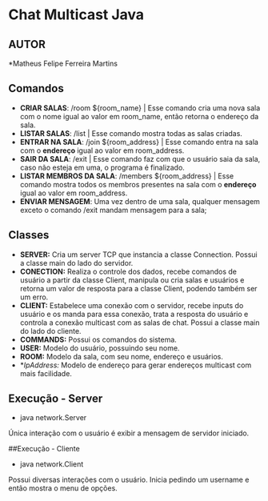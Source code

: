 # Chat Multicast Java

## AUTOR
*Matheus Felipe Ferreira Martins

## Comandos

- **CRIAR SALAS**:  /room ${room_name} | Esse comando cria uma nova sala com o nome igual ao valor em room_name, então retorna o endereço da sala.
- **LISTAR SALAS**: /list | Esse comando mostra todas as salas criadas.
- **ENTRAR NA SALA**: /join ${room_address} | Esse comando entra na sala com o **endereço** igual ao valor em room_address.
- **SAIR DA SALA**: /exit | Esse comando faz com que o usuário saia da sala, caso não esteja em uma, o programa é finalizado.
- **LISTAR MEMBROS DA SALA**: /members ${room_address} | Esse comando mostra todos os membros presentes na sala com o **endereço** igual ao valor em room_address.
- **ENVIAR MENSAGEM**: Uma vez dentro de uma sala, qualquer mensagem exceto o comando /exit mandam mensagem para a sala;

## Classes

- **SERVER:** Cria um server TCP que instancia a classe Connection. Possui a classe main do lado do servidor.
- **CONECTION:** Realiza o controle dos dados, recebe comandos de usuário a partir da classe Client, manipula ou cria salas e usuários e retorna um valor de resposta para a classe Client, podendo também ser um erro.
- **CLIENT:** Estabelece uma conexão com o servidor, recebe inputs do usuário e os manda para essa conexão, trata a resposta do usuário e controla a conexão multicast com as salas de chat. Possui a classe main do lado do cliente.
- **COMMANDS:** Possui os comandos do sistema.
- **USER:** Modelo do usuário, possuindo seu nome.
- **ROOM:** Modelo da sala, com seu nome, endereço e usuários.
- **IpAddress:* Modelo de endereço para gerar endereços multicast com mais facilidade.

## Execução - Server

- java network.Server

Única interação com o usuário é exibir a mensagem de servidor iniciado.

##Execução - Cliente

- java network.Client

Possui diversas interações com o usuário. Inicia pedindo um username e então mostra o menu de opções.
